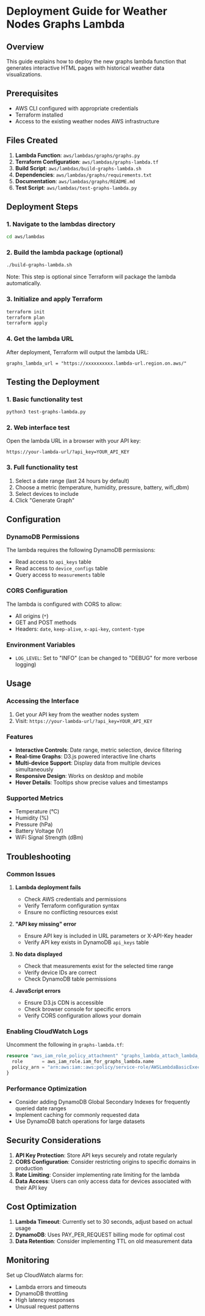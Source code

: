 # Deployment Guide for Weather Nodes Graphs Lambda

## Overview

This guide explains how to deploy the new graphs lambda function that generates interactive HTML pages with historical weather data visualizations.

## Prerequisites

- AWS CLI configured with appropriate credentials
- Terraform installed
- Access to the existing weather nodes AWS infrastructure

## Files Created

1. **Lambda Function**: `aws/lambdas/graphs/graphs.py`
2. **Terraform Configuration**: `aws/lambdas/graphs-lambda.tf`
3. **Build Script**: `aws/lambdas/build-graphs-lambda.sh`
4. **Dependencies**: `aws/lambdas/graphs/requirements.txt`
5. **Documentation**: `aws/lambdas/graphs/README.md`
6. **Test Script**: `aws/lambdas/test-graphs-lambda.py`

## Deployment Steps

### 1. Navigate to the lambdas directory
```bash
cd aws/lambdas
```

### 2. Build the lambda package (optional)
```bash
./build-graphs-lambda.sh
```
Note: This step is optional since Terraform will package the lambda automatically.

### 3. Initialize and apply Terraform
```bash
terraform init
terraform plan
terraform apply
```

### 4. Get the lambda URL
After deployment, Terraform will output the lambda URL:
```
graphs_lambda_url = "https://xxxxxxxxxx.lambda-url.region.on.aws/"
```

## Testing the Deployment

### 1. Basic functionality test
```bash
python3 test-graphs-lambda.py
```

### 2. Web interface test
Open the lambda URL in a browser with your API key:
```
https://your-lambda-url/?api_key=YOUR_API_KEY
```

### 3. Full functionality test
1. Select a date range (last 24 hours by default)
2. Choose a metric (temperature, humidity, pressure, battery, wifi_dbm)
3. Select devices to include
4. Click "Generate Graph"

## Configuration

### DynamoDB Permissions
The lambda requires the following DynamoDB permissions:
- Read access to `api_keys` table
- Read access to `device_configs` table  
- Query access to `measurements` table

### CORS Configuration
The lambda is configured with CORS to allow:
- All origins (`*`)
- GET and POST methods
- Headers: `date`, `keep-alive`, `x-api-key`, `content-type`

### Environment Variables
- `LOG_LEVEL`: Set to "INFO" (can be changed to "DEBUG" for more verbose logging)

## Usage

### Accessing the Interface
1. Get your API key from the weather nodes system
2. Visit: `https://your-lambda-url/?api_key=YOUR_API_KEY`

### Features
- **Interactive Controls**: Date range, metric selection, device filtering
- **Real-time Graphs**: D3.js powered interactive line charts
- **Multi-device Support**: Display data from multiple devices simultaneously
- **Responsive Design**: Works on desktop and mobile
- **Hover Details**: Tooltips show precise values and timestamps

### Supported Metrics
- Temperature (°C)
- Humidity (%)
- Pressure (hPa)  
- Battery Voltage (V)
- WiFi Signal Strength (dBm)

## Troubleshooting

### Common Issues

1. **Lambda deployment fails**
   - Check AWS credentials and permissions
   - Verify Terraform configuration syntax
   - Ensure no conflicting resources exist

2. **"API key missing" error**
   - Ensure API key is included in URL parameters or X-API-Key header
   - Verify API key exists in DynamoDB `api_keys` table

3. **No data displayed**
   - Check that measurements exist for the selected time range
   - Verify device IDs are correct
   - Check DynamoDB table permissions

4. **JavaScript errors**
   - Ensure D3.js CDN is accessible
   - Check browser console for specific errors
   - Verify CORS configuration allows your domain

### Enabling CloudWatch Logs
Uncomment the following in `graphs-lambda.tf`:
```terraform
resource "aws_iam_role_policy_attachment" "graphs_lambda_attach_lambda_basic_execution" {
  role       = aws_iam_role.iam_for_graphs_lambda.name
  policy_arn = "arn:aws:iam::aws:policy/service-role/AWSLambdaBasicExecutionRole"
}
```

### Performance Optimization
- Consider adding DynamoDB Global Secondary Indexes for frequently queried date ranges
- Implement caching for commonly requested data
- Use DynamoDB batch operations for large datasets

## Security Considerations

1. **API Key Protection**: Store API keys securely and rotate regularly
2. **CORS Configuration**: Consider restricting origins to specific domains in production
3. **Rate Limiting**: Consider implementing rate limiting for the lambda
4. **Data Access**: Users can only access data for devices associated with their API key

## Cost Optimization

1. **Lambda Timeout**: Currently set to 30 seconds, adjust based on actual usage
2. **DynamoDB**: Uses PAY_PER_REQUEST billing mode for optimal cost
3. **Data Retention**: Consider implementing TTL on old measurement data

## Monitoring

Set up CloudWatch alarms for:
- Lambda errors and timeouts
- DynamoDB throttling
- High latency responses
- Unusual request patterns